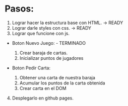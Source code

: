 # Pasos:

1. Lograr hacer la estructura base con HTML. -> READY
2. Lograr darle styles con css. -> READY
3. Lograr que funcione con js.

- Boton Nuevo Juego: - TERMINADO

  1. Crear baraja de cartas.
  2. Inicializar puntos de jugadores

- Boton Pedir Carta:
  1. Obtener una carta de nuestra baraja
  2. Acumular los puntos de la carta obtenida
  3. Crear carta en el DOM

4. Desplegarlo en github pages.
